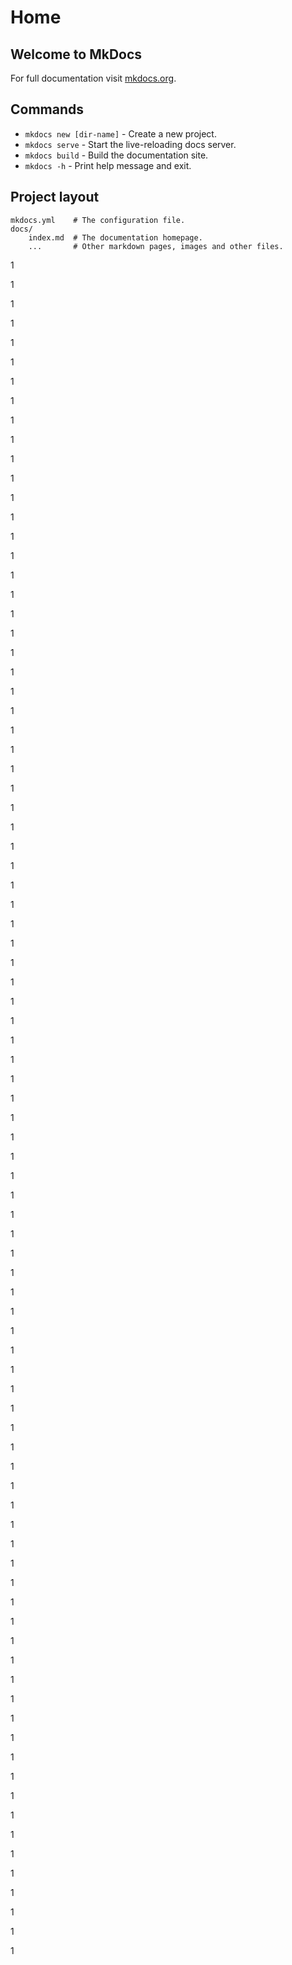 # Home

## Welcome to MkDocs

For full documentation visit [mkdocs.org](https://www.mkdocs.org).

## Commands

* `mkdocs new [dir-name]` - Create a new project.
* `mkdocs serve` - Start the live-reloading docs server.
* `mkdocs build` - Build the documentation site.
* `mkdocs -h` - Print help message and exit.

## Project layout

    mkdocs.yml    # The configuration file.
    docs/
        index.md  # The documentation homepage.
        ...       # Other markdown pages, images and other files.


1

1

1

1

1

1

1

1



1

1

1

1

1

1

1

1



1

1

1

1

1

1

1

1



1

1

1

1

1

1

1

1



1

1

1

1

1

1

1

1



1

1

1

1

1

1

1

1



1

1

1

1

1

1

1

1



1

1

1

1

1

1

1

1



1

1

1

1

1

1

1

1



1

1

1

1

1

1

1

1



1

1

1

1

1

1

1

1

